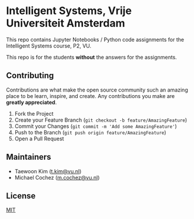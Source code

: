 # Intelligent Systems, Vrije Universiteit Amsterdam

This repo contains Jupyter Notebooks / Python code assignments for the Intelligent
Systems course, P2, VU.

This repo is for the students **without** the answers for the assignments.

## Contributing

Contributions are what make the open source community such an amazing place to be learn, inspire, and create. Any contributions you make are **greatly appreciated**.

1. Fork the Project
1. Create your Feature Branch (`git checkout -b feature/AmazingFeature`)
1. Commit your Changes (`git commit -m 'Add some AmazingFeature'`)
1. Push to the Branch (`git push origin feature/AmazingFeature`)
1. Open a Pull Request

## Maintainers

- Taewoon Kim (t.kim@vu.nl)
- Michael Cochez (m.cochez@vu.nl)

## License

[MIT](https://choosealicense.com/licenses/mit/)
